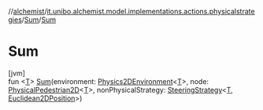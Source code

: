 //[alchemist](../../../index.md)/[it.unibo.alchemist.model.implementations.actions.physicalstrategies](../index.md)/[Sum](index.md)/[Sum](-sum.md)

# Sum

[jvm]\
fun <[T](index.md)> [Sum](-sum.md)(environment: [Physics2DEnvironment](../../it.unibo.alchemist.model.interfaces.environments/-physics2-d-environment/index.md)<[T](index.md)>, node: [PhysicalPedestrian2D](../../it.unibo.alchemist.model.interfaces/-physical-pedestrian2-d/index.md)<[T](index.md)>, nonPhysicalStrategy: [SteeringStrategy](../../it.unibo.alchemist.model.interfaces/-steering-strategy/index.md)<[T](index.md), [Euclidean2DPosition](../../it.unibo.alchemist.model.implementations.positions/-euclidean2-d-position/index.md)>)
